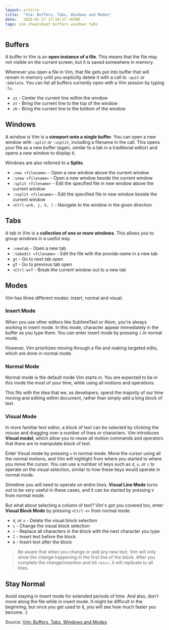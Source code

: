 ```yaml
---
layout: article
title:  "Vim: Buffers, Tabs, Windows and Modes"
date:   2020-01-27 17:10:17 +0700
tags: vim cheatsheet buffers windows tabs
---
```


## Buffers

A buffer in Vim is an __open instance of a file__. This means that the file may not visible on the current screen, but it is saved somewhere in memory.

Whenever you open a file in Vim, that file gets put into buffer that will remain in memory until you explicitly delete it with a call to `:quit` or `:bdelete`. You can list all buffers currently open with a Vim session by typing `:ls`.

- `zz` - Center the current line within the window
- `zt` - Bring the current line to the top of the window
- `zb` - Bring the current line to the bottom of the window

## Windows

A window is Vim is a __viewport onto a single buffer__. You can open a new window with `:split` or `:vsplit`, including a filename in the call. This opens your file as a new buffer (again, similar to a tab in a traditional editor) and opens a new window to display it.

Windows are also referred to a __Splits__.

- `:new <filename>` - Open a new window above the current window
- `:vnew <filename>` - Open a new window beside the current window
- `:split <filename>` - Edit the specified file in new window above the current window
- `:vsplit <filename>` - Edit the specified file in new window beside the current window
- `<Ctrl-w>h, j, k, l` - Navigate to the window in the given direction

## Tabs

A tab in Vim is a __collection of one or more windows__. This allows you to group windows in a useful way.

- `:newtab` - Open a new tab
- `:tabedit <filename>` - Edit the file with the provide name in a new tab
- `gt` - Go to next tab open
- `gT` - Go to previous tab open
- `<Ctrl-w>T` - Break the current window out to a new tab

## Modes

Vim has three different modes: insert, normal and visual.

### Insert Mode

When you use other editors like SublimeText or Atom, you're always working in insert mode. In this mode, character appear immediately in the buffer as you type them. You can enter insert mode by pressing `i` in normal mode.

However, Vim prioritizes moving through a file and making targeted edits, which are done in normal mode.

### Normal Mode

Normal mode is the default mode Vim starts in. You are expected to be in this mode the most of your time, while using all motions and operations.

This fits with the idea that we, as developers, spend the majority of our time moving and editing within document, rather than simply add a long block of text.

### Visual Mode

In more familiar text editor, a block of text can be selected  by clickiing the mouse and dragging over a number of lines or characters. Vim introduces __Visual model__, which allow you to reuse all motion commands and operators that there are to manipulate block of text.

Enter Visual mode by pressing `v` in normal mode. Move the cursor using all the normal motions, and Vim will highlight from where you started to where you move the cursor. You can use a number of keys such as `d`, `x`, or `c` to operate on the visual selection, similar to how these keys would operate in normal mode.

Simetime you will need to operate on entire lines. __Visual Line Mode__ turns out to be very useful in these cases, and it can be started by pressing `V` from normal mode.

But what about selecting a column of text? Vim's got you covered too, enter __Visual Block Mode__ by pressing `<Ctrl-v>` from normal mode.

- `d`, or `x` - Delete the visual block selection
- `c` - Change the visual block selection
- `r` - Replace all characters in the block with the next character you type
- `I` - Insert text before the block
- `A` - Insert text after the block

> Be aware that when you change or add any new text, Vim will only show the change happening in the first line of the block. After you complete the change/insertion and hit `<esc>`, it will replicate to all lines.

## Stay Normal

Avoid staying in insert mode for extended periods of time. And also, don't move along the file while in insert mode. It might be difficult in the beginning, but once you get used to it, you will see how much faster you become. :)

Source: [Vim: Buffers, Tabs, Windows and Modes](http://springest.io/vim-buffers-tabs-windows-and-modes)
